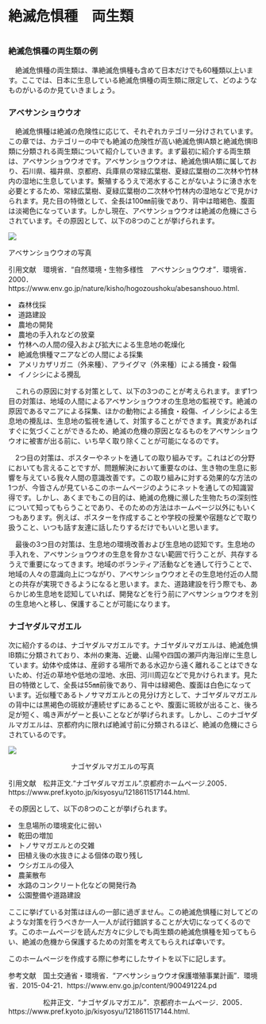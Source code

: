 <h1>絶滅危惧種　両生類<h1>
<h3>絶滅危惧種の両生類の例</h3><p>　絶滅危惧種の両生類は、準絶滅危惧種も含めて日本だけでも60種類以上います。ここでは、日本に生息している絶滅危惧種の両生類に限定して、どのようなものがいるのか見ていきましょう。</p>
<h3>アベサンショウウオ</h3>
<p>　絶滅危惧種は絶滅の危険性に応じて、それぞれカテゴリー分けされています。この章では、カテゴリーの中でも絶滅の危険性が高い絶滅危惧IA類と絶滅危惧IB類に分類される両生類について紹介していきます。まず最初に紹介する両生類は、アベサンショウウオです。アベサンショウウオは、絶滅危惧IA類に属しており、石川県、福井県、京都府、兵庫県の常緑広葉樹、夏緑広葉樹の二次林や竹林内の湿地に生息しています。繫殖するうえで渇水することがないように湧き水を必要とするため、常緑広葉樹、夏緑広葉樹の二次林や竹林内の湿地などで見かけられます。見た目の特徴として、全長は100㎜前後であり、背中は暗褐色、腹面は淡褐色になっています。しかし現在、アベサンショウウオは絶滅の危機にさらされています。その原因として、以下の8つのことが挙げられます。</p>
<img src="https://www.env.go.jp/content/900491621.jpg">
<p>アベサンショウウオの写真</p>
<p>引用文献　環境省．“自然環境・生物多様性　アベサンショウウオ”．環境省．2000．https://www.env.go.jp/nature/kisho/hogozoushoku/abesanshouo.html.</p>
<p> <li>森林伐採</li><li>道路建設</li><li>農地の開発</li><li>農地の手入れなどの放棄</li><li>竹林への人間の侵入および拡大による生息地の乾燥化</li><li>絶滅危惧種マニアなどの人間による採集</li><li>アメリカザリガニ（外来種）、アライグマ（外来種）による捕食・殺傷</li><li>イノシシによる攪乱</li></p>
 
 <p>　これらの原因に対する対策として、以下の3つのことが考えられます。まず1つ目の対策は、地域の人間によるアベサンショウウオの生息地の監視です。絶滅の原因であるマニアによる採集、ほかの動物による捕食・殺傷、イノシシによる生息地の攪乱は、生息地の監視を通して、対策することができます。異変があればすぐに気づくことができるため、絶滅の危機の原因となるものをアベサンショウウオに被害が出る前に、いち早く取り除くことが可能になるのです。</p>
 <p>　2つ目の対策は、ポスターやネットを通しての取り組みです。これはどの分野においても言えることですが、問題解決において重要なのは、生き物の生息に影響を与えている我々人間の意識改善です。この取り組みに対する効果的な方法の1つが、今皆さんが見ているこのホームページのようにネットを通しての知識習得です。しかし、あくまでもこの目的は、絶滅の危機に瀕した生物たちの深刻性について知ってもらうことであり、そのための方法はホームページ以外にもいくつもあります。例えば、ポスターを作成することや学校の授業や宿題などで取り扱うこと、いつも話す友達に話したりするだけでもいいと思います。</p>
 <p>　最後の3つ目の対策は、生息地の環境改善および生息地の認知です。生息地の手入れを、アベサンショウウオの生息を脅かさない範囲で行うことが、共存するうえで重要になってきます。地域のボランティア活動などを通して行うことで、地域の人々の意識向上につながり、アベサンショウウオとその生息地付近の人間との共存が実現できるようになると思います。また、道路建設を行う際でも、あらかじめ生息地を認知していれば、開発などを行う前にアベサンショウウオを別の生息地へと移し、保護することが可能になります。
<h3>ナゴヤダルマガエル</h3>
<p>次に紹介するのは、ナゴヤダルマガエルです。ナゴヤダルマガエルは、絶滅危惧IB類に分類されており、本州の東海、近畿、山陽や四国の瀬戸内海沿岸に生息しています。幼体や成体は、産卵する場所である水辺から遠く離れることはできないため、付近の草地や低地の湿地、水田、河川周辺などで見かけられます。見た目の特徴として、全長は55㎜前後であり、背中は緑褐色、腹面は白色になっています。近似種であるトノサマガエルとの見分け方として、ナゴヤダルマガエルの背中には黒褐色の斑紋が連続せずにあることや、腹面に斑紋が出ること、後ろ足が短く、鳴き声がゲーと長いことなどが挙げられます。しかし、このナゴヤダルマガエルは、京都府内に限れば絶滅寸前に分類されるほど、絶滅の危機にさらされているのです。</p>
<img src="https://www.pref.kyoto.jp/kisyosyu/images/1217567282488.jpg">
<p>　　　　　　　　　ナゴヤダルマガエルの写真</p>
<p>引用文献　松井正文.“ナゴヤダルマガエル”.京都府ホームページ.2005．
https://www.pref.kyoto.jp/kisyosyu/1218611517144.html.</p>
<p>その原因として、以下の8つのことが挙げられます。</p>
<p><li>生息場所の環境変化に弱い</li><li>乾田の増加</li><li>トノサマガエルとの交雑</li><li>田植え後の水抜きによる個体の取り残し<li>ウシガエルの侵入</li><li>農薬散布</li><li>水路のコンクリート化などの開発行為</li><li>公園整備や道路建設</li></p>
<p>ここに挙げている対策はほんの一部に過ぎません。この絶滅危惧種に対してどのような対策を行うべきか一人一人が試行錯誤することが大切になってくるのです。このホームページを読んだ方々に少しでも両生類の絶滅危惧種を知ってもらい、絶滅の危機から保護するための対策を考えてもらえれば幸いです。</p>
<p>このホームページを作成する際に参考にしたサイトを以下に記します。</p>
<p>参考文献　国土交通省・環境省．“アベサンショウウオ保護増殖事業計画”．環境省．2015-04-21．https://www.env.go.jp/content/900491224.pd</p>
<p>　　　　　松井正文．“ナゴヤダルマガエル”．京都府ホームページ．2005．https://www.pref.kyoto.jp/kisyosyu/1218611517144.html.</p>
